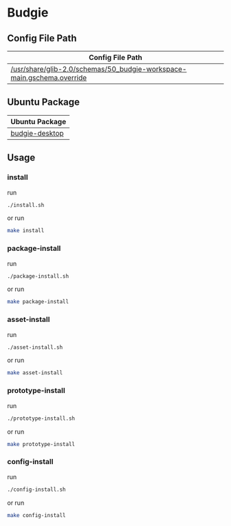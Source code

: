 

# Budgie




## Config File Path

| Config File Path |
| --- |
| [/usr/share/glib-2.0/schemas/50_budgie-workspace-main.gschema.override](./asset/overlay/usr/share/glib-2.0/schemas/50_budgie-workspace-main.gschema.override) |




## Ubuntu Package

| Ubuntu Package |
| --- |
| [budgie-desktop](https://packages.ubuntu.com/noble/budgie-desktop) |




## Usage


### install

run

``` sh
./install.sh
```

or run

``` sh
make install
```


### package-install

run

``` sh
./package-install.sh
```

or run

``` sh
make package-install
```


### asset-install

run

``` sh
./asset-install.sh
```

or run

``` sh
make asset-install
```


### prototype-install

run

``` sh
./prototype-install.sh
```

or run

``` sh
make prototype-install
```


### config-install

run

``` sh
./config-install.sh
```

or run

``` sh
make config-install
```
